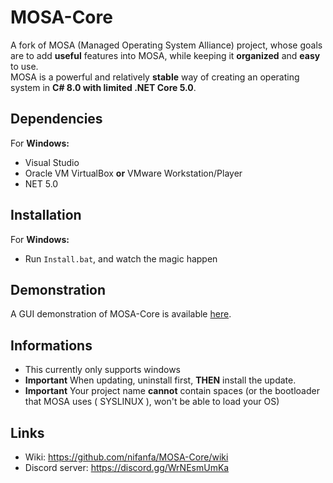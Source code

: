 # MOSA-Core

A fork of MOSA (Managed Operating System Alliance) project, whose goals are to add **useful** features into MOSA, while keeping it **organized** and **easy** to use.<br/>
MOSA is a powerful and relatively **stable** way of creating an operating system in **C# 8.0 with limited .NET Core 5.0**.

## Dependencies

For **Windows:**  
-  Visual Studio
-  Oracle VM VirtualBox **or** VMware Workstation/Player
-  NET 5.0

## Installation
For **Windows:**  
-  Run `Install.bat`, and watch the magic happen

## Demonstration
A GUI demonstration of MOSA-Core is available [here](https://github.com/nifanfa/MOSA-GUI-Sample).

## Informations
- This currently only supports windows
- **Important** When updating, uninstall first, **THEN** install the update.
- **Important** Your project name **cannot** contain spaces (or the bootloader that MOSA uses ( SYSLINUX ), won't be able to load your OS)  

## Links
-  Wiki: https://github.com/nifanfa/MOSA-Core/wiki
-  Discord server: https://discord.gg/WrNEsmUmKa
